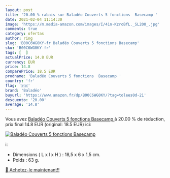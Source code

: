 ```yaml
---
layout: post
title: '20.00 % rabais sur Baladéo Couverts 5 fonctions  Basecamp '
date: 2021-02-04 11:14:30
image: 'https://m.media-amazon.com/images/I/41n-KzroBfL._SL200_.jpg'
comments: true
category: ofertas
author: ring
slug: 'B00C6WG0KY-fr Baladéo Couverts 5 fonctions Basecamp'
sku: 'B00C6WG0KY-fr'
tags: [  ]
actualPrice: 14.8 EUR
currency: EUR
price: 14.8
comparePrice: 18.5 EUR
prodname: 'Baladéo Couverts 5 fonctions  Basecamp '
country: 'fr'
flag: '🇫🇷'
brand: 'Baladéo'
buyurl: 'https://www.amazon.fr/dp/B00C6WG0KY/?tag=tolees0d-21'
descuento: '20.00'
average: '14.8'
---
```


Vous avez [Baladéo Couverts 5 fonctions  Basecamp ](https://www.amazon.fr/dp/B00C6WG0KY/?tag=tolees0d-21)  à  20.00 % de réduction, prix final  14.8 EUR (original: 18.5 EUR) ici:

[![Baladéo Couverts 5 fonctions  Basecamp ](https://m.media-amazon.com/images/I/41n-KzroBfL._SL200_.jpg)](https://www.amazon.fr/dp/B00C6WG0KY/?tag=tolees0d-21)

ℹ️:

- Dimensions ( L x l x H ) : 18,5 x 6 x 1,5 cm.
- Poids : 63 g.

[🛒 Achetez-le maintenant!!](https://www.amazon.fr/dp/B00C6WG0KY/?tag=tolees0d-21)
